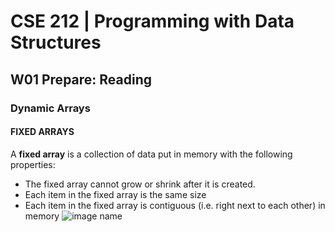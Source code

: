# CSE 212 | Programming with Data Structures
## W01 Prepare: Reading
### Dynamic Arrays
#### FIXED ARRAYS
A **fixed array** is a collection of data put in memory with the following properties:
* The fixed array cannot grow or shrink after it is created.
* Each item in the fixed array is the same size
* Each item in the fixed array is contiguous (i.e. right next to each other) in memory
![image name](https://link.to/image)

